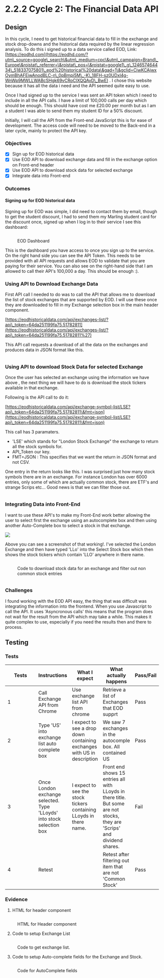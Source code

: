 # 2.2.2 Cycle 2: The Financial Data API

## Design

In this cycle, I need to get historical financial data to fill in the exchange and stock drop-downs and the historical data required by the linear regression analysis. To do this i signed up to a data service called EOD, Link: [https://eodhd.com](https://eodhd.com/?utm\_source=google\_search\&utm\_medium=cpc\&utm\_campaign=Brand\_Europe\&roistat\_referrer=\&roistat\_pos=\&roistat=google1\_g\_124657464434\_518337075801\_eod%20historical%20data\&gad=1\&gclid=CjwKCAjwxOymBhAFEiwAnodBLC-n\_0pBmpi5M\_-K\_18FH-sz0UDxl4g-WnWp9MWLLWABcSHgk69vCRoClXQQAvD\_BwE) . I chose this website because it has all the data i need and the API seemed quite easy to use.

Once I had signed up to the service I was sent an API token which I need to include in all the API calls. I have a limit of 100,000 calls per day which should be enough. This should have cost me £20.00 per month but as I am a student I was able to send them my student ID for a 50% discount.&#x20;

Initially, I will call the API from the Front-end JavaScript this is for ease of development. The access code will need to be moved to the Back-end in a later cycle, mainly to protect the API key.



### Objectives

* [x] Sign up for EOD historical data
* [x] Use EOD API to download exchange data and fill in the exchange option on Front-end header
* [x] Use EOD API to download stock data for selected exchange
* [x] Integrate data into Front-end&#x20;

### Outcomes

#### Signing up for EOD historical data

Signing up for EOD was simple, I did need to contact them by email, though to get the student discount, I had to send them my Marling student card for the discount once, signed up when I log in to their service I see this dashboard:

<figure><img src="../.gitbook/assets/image (1) (1) (1) (1) (1) (1) (1) (1) (1) (1).png" alt=""><figcaption><p>EOD Dashboard</p></figcaption></figure>

This is the dashboard you have access to once you sign up to the service. On the right hand side you can see the API Token. This needs to be provided with all API requests and allows EOD to validate that you are paying for their service. You can also see on the right-hand side that I am allowed to call their API's 100,000 a day. This should be enough :).

### Using API to Download Exchange Data

First API call I needed to do was to call the API that allows me to download the list of stock exchanges that are supported by EOD. I will use these once they are downloaded to fill in my Exchange selection box in the main header component.

[https://eodhistoricaldata.com/api/exchanges-list/?api\_token=64da251199fa75.51782811](https://eodhistoricaldata.com/api/exchanges-list/?api\_token=64da251199fa75.51782811%27)

This API call requests a download of all the data on the exchanges and produces data in JSON format like this.

<figure><img src="../.gitbook/assets/image (2) (1) (1) (1) (1) (1) (1) (1).png" alt=""><figcaption></figcaption></figure>

### Using API to download Stock Data for selected Exchange

Once the user has selected an exchange using the information we have above , the next thing we will have to do is download the stock tickers available in that exchange.

Following is the API call to do it:

[https://eodhistoricaldata.com/api/exchange-symbol-list/LSE?api\_token=64da251199fa75.51782811\&fmt=json](https://eodhistoricaldata.com/api/exchange-symbol-list/LSE?api\_token=64da251199fa75.51782811\&fmt=json)

This call has 3 paramaters.&#x20;

* 'LSE' which stands for "London Stock Exchange" the exchange to return all the stock symbols for.&#x20;
* API\_Token our key.
* FMT=JSON : This specifies that we want the return in JSON format and not CSV.

One entry in the return looks like this. I was surprised just how many stock symbols there are in an exchange. For instance London has over 6000 entries, only some of which are actually common stock, there are ETF's and strange Scrips etc... Good news is that we can filter those out.

<figure><img src="../.gitbook/assets/image (3) (1) (1) (1) (1).png" alt=""><figcaption></figcaption></figure>



### Integrating Data into Front-End

I want to use these API's to make my Front-End work better allowing the user to select first the exchange using an autocomplete box and then using another Auto-Complete box to select a stock in that exchange.

![](<../.gitbook/assets/image (1) (1) (1) (1) (1) (1) (1) (1) (1).png>)

Above you can see a screenshot of that working!. I've selected the London Exchange and then have typed 'LLo' into the Select Stock box which then shows the stock tickers which contain 'LLO' anywhere in there name.

<figure><img src="../.gitbook/assets/image (11).png" alt=""><figcaption><p>Code to download stock data for an exchange and filter out non common stock entries</p></figcaption></figure>

```
```

### Challenges

I found working with the EOD API easy, the thing that was difficult was integrating the information into the frontend. When you use Javascript to call the API. It uses 'Asyncronous calls' this means that the program does not wait for the result from the API which may take a while. This makes it quite complex to use, especially if you need the results then and there to process.

## Testing



### Tests

<table><thead><tr><th width="85">Tests</th><th>Instructions</th><th>What I expect</th><th>What actually happens</th><th>Pass/Fail</th></tr></thead><tbody><tr><td>1</td><td>Call Exchange API from Chrome</td><td>Use exchange list API from chrome</td><td>Retrieve a list of Exchanges that EOD supprt</td><td>Pass</td></tr><tr><td>2</td><td> Type 'US' into exchange list auto complete box</td><td>I expect to see a drop down containing exchanges with US in description</td><td> We saw 7 exchanges in the autocomple box. All contained US</td><td>Pass</td></tr><tr><td>3</td><td>Once London exchange selected. Type 'LLoyds' into stock selection box</td><td>I expect to see the stock tickers containing LLoyds in there name.</td><td>Front end shows 15 entries all with LLoyds in there title. But some are not stocks, they are 'Scrips' and dividend shares.</td><td>Fail</td></tr><tr><td>4</td><td>Retest</td><td></td><td>Retest after filtering out item that are not 'Common Stock'</td><td>Pass</td></tr></tbody></table>

### Evidence

1. HTML for header component

<figure><img src="../.gitbook/assets/image (2) (1) (1) (1) (1) (1).png" alt=""><figcaption><p>HTML for Header component</p></figcaption></figure>



2. Code to setup Exchange List

<figure><img src="../.gitbook/assets/image (1) (1) (1) (1) (1) (1) (1) (1).png" alt=""><figcaption><p>Code to get exchange list.</p></figcaption></figure>

3. Code to setup Auto-complete fields for the Exchange and Stock.

<figure><img src="../.gitbook/assets/image (2) (1) (1) (1) (1) (1) (1).png" alt=""><figcaption><p>Code for AutoComplete fields</p></figcaption></figure>

####

